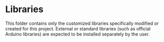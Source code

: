 # Libraries
This folder contains only the customized libraries specifically modified or created for this project.
External or standard libraries (such as official Arduino libraries) are expected to be installed separately by the user.
